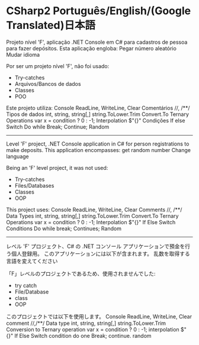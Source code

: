 # CSharp2 Português/English/(Google Translated)日本語

Projeto nível 'F', aplicação .NET Console em C# para cadastros de pessoa para fazer depósitos. Esta aplicação engloba:
Pegar número aleatório
Mudar idioma

Por ser um projeto nível 'F', não foi usado:
- Try-catches
- Arquivos/Bancos de dados
- Classes
- POO

Este projeto utiliza:
Console ReadLine, WriteLine, Clear
Comentários //, /**/
Tipos de dados int, string, string[,]
string.ToLower.Trim
Convert.To
Ternary Operations var x = condition ? 0 : -1;
Interpolation $"{}"
Condições If else Switch
Do while
Break; Continue;
Random

--------------------------------------------------------------------

Level 'F' project, .NET Console application in C# for person registrations to make deposits. This application encompasses:
get random number
Change language

Being an 'F' level project, it was not used:
- Try-catches
- Files/Databases
- Classes
- OOP

This project uses:
Console ReadLine, WriteLine, Clear
Comments //, /**/
Data Types int, string, string[,]
string.ToLower.Trim
Convert.To
Ternary Operations var x = condition ? 0 : -1;
Interpolation $"{}"
If Else Switch Conditions
Do while
break; Continues;
Random

--------------------------------------------------------------------

レベル 'F' プロジェクト、C# の .NET コンソール アプリケーションで預金を行う個人登録用。 このアプリケーションには以下が含まれます。
乱数を取得する
言語を変えてください

「F」レベルのプロジェクトであるため、使用されませんでした:
- try catch
- File/Database
- class
- OOP

このプロジェクトでは以下を使用します。
Console ReadLine, WriteLine, Clear
comment //,/**/
Data type int, string, string[,]
string.ToLower.Trim
Conversion to
Ternary operation var x = condition ? 0 : -1;
interpolation $"{}"
If Else Switch condition
do one
Break; continue.
random
